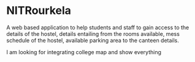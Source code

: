 # NITRourkela
 
A web based application to help students and staff to gain access to the details of the hostel, details entailing from the rooms available, mess schedule of the hostel, available parking area to the canteen details.

I am looking for integrating college map and show everything
